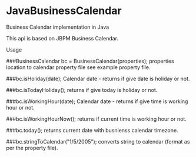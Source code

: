 # JavaBusinessCalendar
Business Calendar implementation in Java

This api is based on JBPM Business Calendar.

Usage 

###BusinessCalendar bc =  BusinessCalendar(properties);
properties location to calendar property file see example property file.

###bc.isHoliday(date);
Calendar date - returns if give date is holiday or not.


###bc.isTodayHoliday();
returns if give today is holiday or not.

###bc.isWorkingHour(date); 
Calendar date - returns if give time is working hour or not.


###bc.isWorkingHourNow();
returns if current time is working hour or not.


###bc.today();
returns current date with busnienss calendar timezone.


###bc.stringToCalendar("1/5/2005");
converts string to calendar (format as per the property file).
